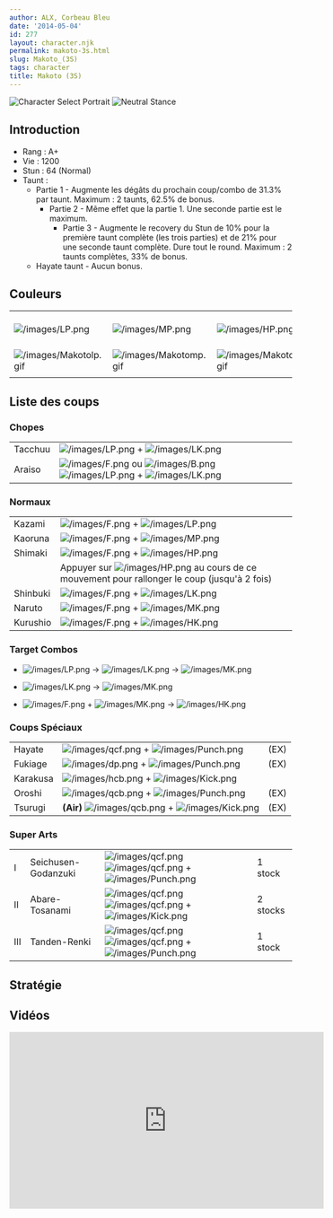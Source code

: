 ```yaml
---
author: ALX, Corbeau Bleu
date: '2014-05-04'
id: 277
layout: character.njk
permalink: makoto-3s.html
slug: Makoto_(3S)
tags: character
title: Makoto (3S)
---
```


![Character Select
Portrait](/images/makoto3sport.gif "Character Select Portrait")
![Neutral Stance](/images/makoto3s-stance.gif "Neutral Stance")

## Introduction

- Rang : A+
- Vie : 1200
- Stun : 64 (Normal)
- Taunt :
  - Partie 1 - Augmente les dégâts du prochain coup/combo de 31.3% par
    taunt. Maximum : 2 taunts, 62.5% de bonus.
    - Partie 2 - Même effet que la partie 1. Une seconde partie est le
      maximum.
      - Partie 3 - Augmente le recovery du Stun de 10% pour la première
        taunt complète (les trois parties) et de 21% pour une seconde
        taunt complète. Dure tout le round. Maximum : 2 taunts
        complètes, 33% de bonus.
  - Hayate taunt - Aucun bonus.

## Couleurs

|                                                  |                                                  |                                                  |                                                  |                                                  |                                                  |                                                                                                              |
|--------------------------------------------------|--------------------------------------------------|--------------------------------------------------|--------------------------------------------------|--------------------------------------------------|--------------------------------------------------|--------------------------------------------------------------------------------------------------------------|
| ![](/images/LP.png "/images/LP.png")             | ![](/images/MP.png "/images/MP.png")             | ![](/images/HP.png "/images/HP.png")             | ![](/images/LK.png "/images/LK.png")             | ![](/images/MK.png "/images/MK.png")             | ![](/images/HK.png "/images/HK.png")             | ![](/images/LP.png "/images/LP.png")![](/images/MK.png "/images/MK.png")![](/images/HP.png "/images/HP.png") |
| ![](/images/Makotolp.gif "/images/Makotolp.gif") | ![](/images/Makotomp.gif "/images/Makotomp.gif") | ![](/images/Makotohp.gif "/images/Makotohp.gif") | ![](/images/Makotolk.gif "/images/Makotolk.gif") | ![](/images/Makotomk.gif "/images/Makotomk.gif") | ![](/images/Makotohk.gif "/images/Makotohk.gif") | ![](/images/Makotolpmkhp.gif "/images/Makotolpmkhp.gif")                                                     |
|                                                  |                                                  |                                                  |                                                  |                                                  |                                                  |                                                                                                              |

## Liste des coups

### Chopes

|         |                                                                                                                                                      |
|---------|------------------------------------------------------------------------------------------------------------------------------------------------------|
| Tacchuu | ![](/images/LP.png "/images/LP.png") + ![](/images/LK.png "/images/LK.png")                                                                          |
| Araiso  | ![](/images/F.png "/images/F.png") ou ![](/images/B.png "/images/B.png") ![](/images/LP.png "/images/LP.png") + ![](/images/LK.png "/images/LK.png") |

### Normaux

|          |                                                                                                                   |
|----------|-------------------------------------------------------------------------------------------------------------------|
| Kazami   | ![](/images/F.png "/images/F.png") + ![](/images/LP.png "/images/LP.png")                                         |
| Kaoruna  | ![](/images/F.png "/images/F.png") + ![](/images/MP.png "/images/MP.png")                                         |
| Shimaki  | ![](/images/F.png "/images/F.png") + ![](/images/HP.png "/images/HP.png")                                         |
|          | Appuyer sur ![](/images/HP.png "/images/HP.png") au cours de ce mouvement pour rallonger le coup (jusqu'à 2 fois) |
| Shinbuki | ![](/images/F.png "/images/F.png") + ![](/images/LK.png "/images/LK.png")                                         |
| Naruto   | ![](/images/F.png "/images/F.png") + ![](/images/MK.png "/images/MK.png")                                         |
| Kurushio | ![](/images/F.png "/images/F.png") + ![](/images/HK.png "/images/HK.png")                                         |

### Target Combos

- ![](/images/LP.png "/images/LP.png") -\>
  ![](/images/LK.png "/images/LK.png") -\>
  ![](/images/MK.png "/images/MK.png")

<!-- -->

- ![](/images/LK.png "/images/LK.png") -\>
  ![](/images/MK.png "/images/MK.png")

<!-- -->

- ![](/images/F.png "/images/F.png") +
  ![](/images/MK.png "/images/MK.png") -\>
  ![](/images/HK.png "/images/HK.png")

### Coups Spéciaux

|          |                                                                                             |      |
|----------|---------------------------------------------------------------------------------------------|------|
| Hayate   | ![](/images/qcf.png "/images/qcf.png") + ![](/images/Punch.png "/images/Punch.png")         | (EX) |
| Fukiage  | ![](/images/dp.png "/images/dp.png") + ![](/images/Punch.png "/images/Punch.png")           | (EX) |
| Karakusa | ![](/images/hcb.png "/images/hcb.png") + ![](/images/Kick.png "/images/Kick.png")           |      |
| Oroshi   | ![](/images/qcb.png "/images/qcb.png") + ![](/images/Punch.png "/images/Punch.png")         | (EX) |
| Tsurugi  | **(Air)** ![](/images/qcb.png "/images/qcb.png") + ![](/images/Kick.png "/images/Kick.png") | (EX) |

### Super Arts

|     |                     |                                                                                                                            |          |
|-----|---------------------|----------------------------------------------------------------------------------------------------------------------------|----------|
| I   | Seichusen-Godanzuki | ![](/images/qcf.png "/images/qcf.png") ![](/images/qcf.png "/images/qcf.png") + ![](/images/Punch.png "/images/Punch.png") | 1 stock  |
| II  | Abare-Tosanami      | ![](/images/qcf.png "/images/qcf.png") ![](/images/qcf.png "/images/qcf.png") + ![](/images/Kick.png "/images/Kick.png")   | 2 stocks |
| III | Tanden-Renki        | ![](/images/qcf.png "/images/qcf.png") ![](/images/qcf.png "/images/qcf.png") + ![](/images/Punch.png "/images/Punch.png") | 1 stock  |

## Stratégie

## Vidéos

<iframe width='560' height='315' src='https://www.youtube.com/embed/J15YZts9t9I' title='YouTube video player' frameborder='0' allow='accelerometer; autoplay; clipboard-write; encrypted-media; gyroscope; picture-in-picture; web-share' allowfullscreen></iframe>